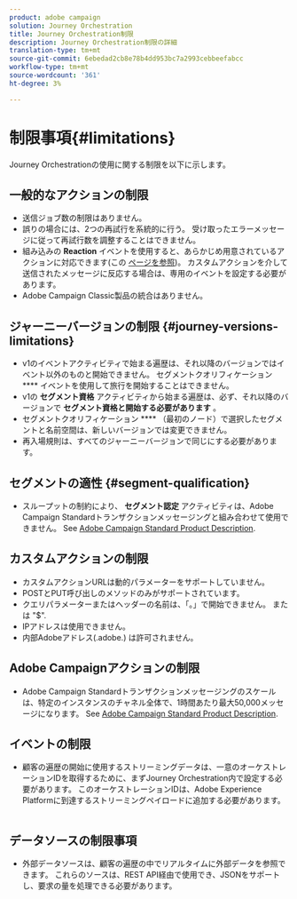 ```yaml
---
product: adobe campaign
solution: Journey Orchestration
title: Journey Orchestration制限
description: Journey Orchestration制限の詳細
translation-type: tm+mt
source-git-commit: 6ebedad2cb8e78b4dd953bc7a2993cebbeefabcc
workflow-type: tm+mt
source-wordcount: '361'
ht-degree: 3%

---
```



# 制限事項{#limitations}

Journey Orchestrationの使用に関する制限を以下に示します。

## 一般的なアクションの制限

* 送信ジョブ数の制限はありません。 
* 誤りの場合には、2つの再試行を系統的に行う。 受け取ったエラーメッセージに従って再試行数を調整することはできません。 
* 組み込みの **Reaction** イベントを使用すると、あらかじめ用意されているアクションに対応できます(この [ページを参照](../building-journeys/reaction-events.md))。 カスタムアクションを介して送信されたメッセージに反応する場合は、専用のイベントを設定する必要があります。 
* Adobe Campaign Classic製品の統合はありません。

## ジャーニーバージョンの制限 {#journey-versions-limitations}

* v1のイベントアクティビティで始まる遍歴は、それ以降のバージョンではイベント以外のものと開始できません。 セグメントクオリフィケーション **** イベントを使用して旅行を開始することはできません。
* v1の **セグメント資格** アクティビティから始まる遍歴は、必ず、それ以降のバージョンで **セグメント資格と開始する必要があります** 。
* セグメントクオリフィケーション **** （最初のノード）で選択したセグメントと名前空間は、新しいバージョンでは変更できません。
* 再入場規則は、すべてのジャーニーバージョンで同じにする必要があります。

## セグメントの適性 {#segment-qualification}

* スループットの制約により、 **セグメント認定** アクティビティは、Adobe Campaign Standardトランザクションメッセージングと組み合わせて使用できません。 See [Adobe Campaign Standard Product Description](https://helpx.adobe.com/jp/legal/product-descriptions/campaign-standard.html). 
 

## カスタムアクションの制限

* カスタムアクションURLは動的パラメーターをサポートしていません。 
* POSTとPUT呼び出しのメソッドのみがサポートされています。 
* クエリパラメーターまたはヘッダーの名前は、「。」で開始できません。 または &quot;$&quot;. 
* IPアドレスは使用できません。 
* 内部Adobeアドレス(.adobe.) は許可されません。
 

## Adobe Campaignアクションの制限

* Adobe Campaign Standardトランザクションメッセージングのスケールは、特定のインスタンスのチャネル全体で、1時間あたり最大50,000メッセージになります。 See [Adobe Campaign Standard Product Description](https://helpx.adobe.com/jp/legal/product-descriptions/campaign-standard.html). 
 

## イベントの制限

* 顧客の遍歴の開始に使用するストリーミングデータは、一意のオーケストレーションIDを取得するために、まずJourney Orchestration内で設定する必要があります。 このオーケストレーションIDは、Adobe Experience Platformに到達するストリーミングペイロードに追加する必要があります。
 

## データソースの制限事項

* 外部データソースは、顧客の遍歴の中でリアルタイムに外部データを参照できます。 これらのソースは、REST API経由で使用でき、JSONをサポートし、要求の量を処理できる必要があります。